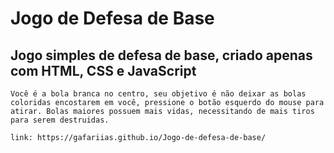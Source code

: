 # Jogo de Defesa de Base
 ## Jogo simples de defesa de base, criado apenas com HTML, CSS e JavaScript
    
    Você é a bola branca no centro, seu objetivo é não deixar as bolas coloridas encostarem em você, pressione o botão esquerdo do mouse para atirar. Bolas maiores possuem mais vidas, necessitando de mais tiros para serem destruidas.

    link: https://gafariias.github.io/Jogo-de-defesa-de-base/